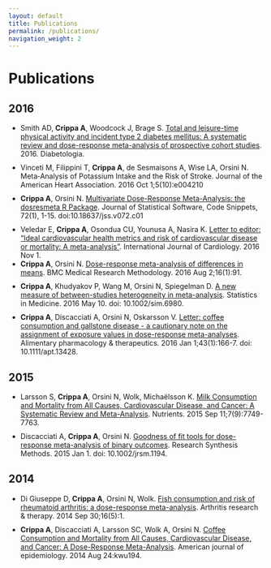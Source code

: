 ```yaml
---
layout: default
title: Publications
permalink: /publications/
navigation_weight: 2
---
```


Publications
========

## 2016

<ul class="fa-ul">

<li><i class="fa-li fa fa-file-text"></i>
Smith AD, <b>Crippa A</b>, Woodcock J, Brage S. <a href="https://www.ncbi.nlm.nih.gov/pubmed/27747395" target="_blank">Total and leisure-time physical activity and incident type 2 diabetes mellitus: A systematic review and dose-response meta-analysis of prospective cohort studies</a>. 2016. Diabetologia.
</li>
<div style="height:10px"></div>

<li><a href="" target="_blank"><i class="fa-li fa fa-file-text"></i></a> 
Vinceti M, Filippini T, <b>Crippa A</b>, de Sesmaisons A, Wise LA, Orsini N. Meta‐Analysis of Potassium Intake and the Risk of Stroke. Journal of the American Heart Association. 2016 Oct 1;5(10):e004210
</li>
<div style="height:10px"></div>

<li><a href="/downloads/jss1256.pdf" target="_blank"><i class="fa-li fa fa-file-text"></i></a> 
<b>Crippa A</b>, Orsini N. <a href="https://www.ncbi.nlm.nih.gov/pubmed/?term=Multivariate+Dose-Response+Meta-Analysis%3A+the+dosresmeta+R+Package" target="_blank">Multivariate Dose-Response Meta-Analysis: the dosresmeta R Package</a>. Journal of Statistical Software, Code Snippets, 72(1), 1-15. doi:10.18637/jss.v072.c01
</li>
<div style="height:10px"></div>

  <li><a href="https://www.researchgate.net/publication/305892213_Letter_to_editor_Ideal_cardiovascular_health_metrics_and_risk_of_cardiovascular_disease_or_mortality_A_meta-analysis" target="_blank"><i class="fa-li fa fa-file-text"></i></a> 
Veledar E, <b>Crippa A</b>, Osondua CU, Younusa A, Nasira K. <a href="https://www.ncbi.nlm.nih.gov/pubmed/27521549" target="_blank"> Letter to editor: “Ideal cardiovascular health metrics and risk of cardiovascular disease or mortality: A meta-analysis”</a>. International Journal of Cardiology. 2016 Nov 1.
</li>

  <li><a href="https://www.researchgate.net/publication/305804878_Dose-response_meta-analysis_of_differences_in_means" target="_blank"><i class="fa-li fa fa-file-text"></i></a> 
<b>Crippa A</b>, Orsini N. <a href="https://www.ncbi.nlm.nih.gov/pubmed/27485429" target="_blank"> Dose-response meta-analysis of differences in means</a>. BMC Medical Research Methodology. 2016 Aug 2;16(1):91.
</li>
<div style="height:10px"></div>

  <li><a href="https://www.researchgate.net/publication/302910748_A_new_measure_of_between-studies_heterogeneity_in_meta-analysis" target="_blank"><i class="fa-li fa fa-file-text"></i></a> 
<b>Crippa A</b>, Khudyakov P, Wang M, Orsini N, Spiegelman D. <a href="http://www.ncbi.nlm.nih.gov/pubmed/27161124" target="_blank"> A new measure of between-studies heterogeneity in meta-analysis</a>. Statistics in Medicine. 2016 May 10. doi: 10.1002/sim.6980. 
</li>
<div style="height:10px"></div>

  <li><a href="https://www.researchgate.net/publication/286035338_Letter_Coffee_consumption_and_gallstone_disease_-_A_cautionary_note_on_the_assignment_of_exposure_values_in_dose-response_meta-analyses" target="_blank"><i class="fa-li fa fa-file-text"></i></a> 
<b>Crippa A</b>, Discacciati A, Orsini N, Oskarsson V. <a href="http://www.ncbi.nlm.nih.gov/pubmed/26638932" target="_blank"> Letter: coffee consumption and gallstone disease - a cautionary note on the assignment of exposure values in dose-response meta-analyses</a>. Alimentary pharmacology & therapeutics. 2016 Jan 1;43(1):166-7. doi: 10.1111/apt.13428.
</li>
</ul>



## 2015

<ul class="fa-ul">
  <li><a href="https://www.researchgate.net/publication/282041424_Milk_Consumption_and_Mortality_from_All_Causes_Cardiovascular_Disease_and_Cancer_A_Systematic_Review_and_Meta-Analysis" target="_blank"><i class="fa-li fa fa-file-text"></i></a> 
Larsson S, <b>Crippa A</b>, Orsini N, Wolk, Michaëlsson K. <a href="http://www.ncbi.nlm.nih.gov/pubmed/26378576" target="_blank"> Milk Consumption and Mortality from All Causes, Cardiovascular Disease, and Cancer: A Systematic Review and Meta-Analysis</a>. Nutrients. 2015 Sep 11;7(9):7749-7763.
</li>
<div style="height:10px"></div>

  <li><a href="http://onlinelibrary.wiley.com/doi/10.1002/jrsm.1194/pdf" target="_blank"><i class="fa-li fa fa-file-text"></i></a> 
Discacciati A, <b>Crippa A</b>, Orsini N. <a href="http://www.ncbi.nlm.nih.gov/pubmed/26679736" target="_blank"> Goodness of fit tools for dose-response meta-analysis of binary outcomes</a>. Research Synthesis Methods. 2015 Jan 1. doi: 10.1002/jrsm.1194.
</li>
</ul>



## 2014

<ul class="fa-ul">
  <li><a href="https://www.researchgate.net/publication/266324813_Fish_consumption_and_risk_of_rheumatoid_arthritis_A_dose-response_meta-analysis" target="_blank"><i class="fa-li fa fa-file-text"></i></a> 
Di Giuseppe D, <b>Crippa A</b>, Orsini N, Wolk. <a href="http://www.ncbi.nlm.nih.gov/pubmed/25267142" target="_blank"> Fish consumption and risk of rheumatoid arthritis: a dose-response meta-analysis</a>. Arthritis research & therapy. 2014 Sep 30;16(5):1.
</li>
<div style="height:10px"></div>

  <li><a href="https://www.researchgate.net/publication/265054425_Coffee_Consumption_and_Mortality_From_All_Causes_Cardiovascular_Disease_and_Cancer_A_Dose-Response_Meta-Analysis?ev=prf_pub" target="_blank"><i class="fa-li fa fa-file-text"></i></a> 
<b>Crippa A</b>, Discacciati A, Larsson SC, Wolk A, Orsini N. <a href="http://www.ncbi.nlm.nih.gov/pubmed/25156996" target="_blank"> Coffee Consumption and Mortality from All Causes, Cardiovascular Disease, and Cancer: A Dose-Response Meta-Analysis</a>. American journal of epidemiology. 2014 Aug 24:kwu194.
</li>
</ul>